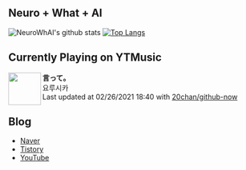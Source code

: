 ## Neuro + What + AI

![NeuroWhAI's github stats](https://github-readme-stats.vercel.app/api?username=neurowhai&count_private=true&show_icons=true)
[![Top Langs](https://github-readme-stats.vercel.app/api/top-langs/?username=neurowhai&layout=compact)](https://github.com/anuraghazra/github-readme-stats)

## Currently Playing on YTMusic

[<img align="left" height="65" src="https://lh3.googleusercontent.com/y7jJKn2kx_HKMfSY4NmVnalSFZ3HKwYyJiLWA72--H-eqZ2Azlx51U-CsXS4tWO8Th5oL1JQS-24ZOfR">](https://music.youtube.com/channel/UCabLXblrQG4cO8F9qdd4Xsw)

**言って。**  
요루시카  
Last updated at 02/26/2021 18:40 with [20chan/github-now](https://github.com/20chan/github-now)

## Blog

- [Naver](http://blog.naver.com/neurowhai)
- [Tistory](http://neurowhai.tistory.com/)
- [YouTube](https://www.youtube.com/channel/UCB_v1xU6laBHOeH6z4L-Mtw)
